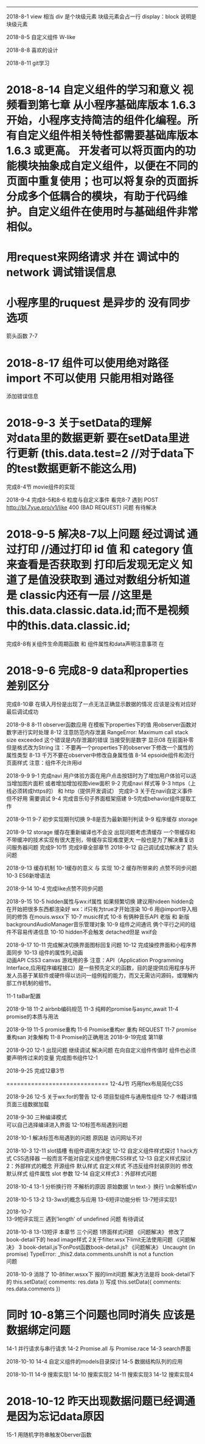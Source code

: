 ********************************************************************
2018-8-1
view 相当 div  是个块级元素  块级元素会占一行
display：block 说明是块级元素

2018-8-5
自定义组件
W-like

2018-8-8
喜欢的设计

2018-8-11
git学习

2018-8-14 
自定义组件的学习和意义  视频看到第七章
从小程序基础库版本 1.6.3 开始，小程序支持简洁的组件化编程。所有自定义组件相关特性都需要基础库版本 1.6.3 或更高。
开发者可以将页面内的功能模块抽象成自定义组件，以便在不同的页面中重复使用；也可以将复杂的页面拆分成多个低耦合的模块，有助于代码维护。自定义组件在使用时与基础组件非常相似。
====================================
用request来网络请求  并在 调试中的 network 调试错误信息
===================================================
小程序里的ruquest 是异步的 没有同步选项
========================================
箭头函数 7-7

2018-8-17
组件可以使用绝对路径    import 不可以使用  只能用相对路径
==========================
添加错误信息

2018-9-3
关于setData的理解  
对data里的数据更新 要在setData里进行更新 (this.data.test=2 //对于data下的test数据更新不能这么用)
========================
完成8-4节 movie组件的实现

2018-9-4
完成8-5和8-6  粒度与自定义事件
看完8-7 遇到 POST http://bl.7yue.pro/v1/like 400 (BAD REQUEST)
 问题 有待解决

 2018-9-5
 解决8-7以上问题
 经过调试 通过打印
 //通过打印 id 值 和 category 值 来查看是否获取到  打印后发现无定义 知道了是值没获取到 通过对数组分析知道是 classic内还有一层
 //这里是this.data.classic.data.id;而不是视频中的this.data.classic.id;
===========================================
完成8-8有关组件生命周期函数 和 组件属性和data声明注意事项 在<!--components/epsoide/index-->

2018-9-6
完成8-9 data和properties差别区分
==============================
完成8-10章 在填入月份是出现了一点无法正确显示数据的情况 应该是没有对应好
最后调试成功 

2018-9-8
8-11 observer函数应用
在模板下properties下的值 用observer函数对数字进行实时处理
8-12 注意防范内存泄漏  RangeError: Maximum call stack size exceeded 这个错误是内存泄漏的错误 当接受到是数字 显示08 在前面补零但是格式改为String
注：不要再一个properties下的observer下修改一个属性的属性类型
8-13 千万不要在observer中修改自身属性值
8-14 epsoide组件和流行页面样式
注意：组件不允许用id

2018-9-9
9-1 完成navi 用户体验方面在用户点击按钮时为了增加用户体验可以适当增加图片面积 或者增加增加视图view面积
9-2 完成navi 样式等
9-3 https（上线必须转成https的） 和 http（提供开发调试）
完成9-3 关于在navi自定义事件   但不好用 需要调试
9-4 完成音乐句子界面框架搭建
9-5完成behavior组件提取工作

2018-9-11
9-7 初步实现期刊切换
9-8是否为最新期刊判读
9-9 程序缓存  storage

2018-9-12
 storage 缓存在重新编译也不会没 出现问题考虑清缓存
 一个带缓存和 不带缓冲的技术实现有很大差别，带缓存实现难度更大 一般也是为了解决重复访问服务器问题
完成9-10节
完成9章全部章节  2018-9-12 自己调试成功解决了 箭头问题

2018-9-13
缓存机制 
10-1缓存的意义 与 实现
10-2 缓存所带来的 点赞不同步问题
10-3 ES6新增语法

2018-9-14
10-4 完成like点赞不同步问题

2018-9-15
10-5 hidden属性与wx:if属性
如果频繁切换 建议用hideen  hidden会在开始把很多东西都渲染好  wx：if只有为true才开始渲染
10-6 用@import导入相同的修饰 在mouis.wsxx下
10-7 music样式
10-8 有俩种音乐API  老版 和 新版backgroundAudioManager音乐管理对象
10-9 组件之间通讯   俩个平行之间的组件不容易传递信息
10-10 hidden不会触发 detached但是 wxif会

2018-9-17
10-11 完成解决切换界面图标回复问题
10-12 完成操控界面和小程序界面同步
10-13 
  组件的属性列,动画  
  动画API CSS3 canvas 游戏用的多
注意：API（Application Programming Interface,应用程序编程接口）是一些预先定义的函数，目的是提供应用程序与开发人员基于某软件或硬件得以访问一组例程的能力，而又无需访问源码，或理解内部工作机制的细节。

11-1 taBar配置

2018-9-18
11-2 airbnb编码规范
11-3 纯粹的promise与async,await
11-4 promise的本质与用法

2018-9-19
11-5 promise重构
11-6 Promise重构er 重构 REQUEST
11-7 promise重构san  对象解构
11-8 Promise的正确用法
2018-9-19完成 第11章


2018-9-20
12-1 出现问题 继续调试
解决问题 在向自定义组件传值时  组件也必须要声明传过来的变量
完成图书组件12-1

2018-9-25
完成12章3节
<!-- for 循环 wx:for -->
<!-- 小程序中叫列表渲染 -->
=============================
12-4J节
巧用flex布局简化CSS

2018-9-26
12-5
关于wx:for的警告
12-6 项目型组件与通用性组件
12-7
书籍详情页面三组数据加载

2018-9-30
三种编译模式  
可以自己选择编译进入界面
12-10标签布局遇到问题

2018-10-1
解决标签布局遇到的问题
原因是 访问网址不对

2018-10-3 
12-11 slot插槽 有组件调用方决定
12-12 自定义组件样式探讨 1 hack方式
      CSS选择器  一般而言不能对自定义组件使用CSS样式
12-13 自定义样式探讨2：外部样式的概念
       开源组件  默认样式 自定义样式 不违反组件封装原则的 修改默认样式
      组件属性 slot 参数
12-14 自定义样式3：外部样式问题

2018-10-4
13-1 分析换行符 不解析的原因  原始数据  \n text-》换行
                    \\n会解析成\n 

2018-10-5
13-2
13-3wx的概念与应用
13-6短评功能分析
13-7短评实现1

2018-10-7                    
13-9短评实现三
遇到'length' of undefined 问题 有待调试

2018-10-8
13-13短评 本章节 三个问题 1界面样式问题  《问题解决》 修改了book-detail下的 head image样式
                        2关于filter.wsx下limit无法使用问题              《问题解决》
                        3 book-detail.js下onPost函数book-detail.js?    《问题解决》
                        Uncaught (in promise) TypeError: _this2.data.comments.unshift is not a function  
                        问题

2018-10-9
消除了 10-8filter.wsxx下  报的limit问题 解决方法是将 book-detail下的
      this.setData({
        comments: res.data
      })
      写成
      this.setData({
        comments: res.data.comments
      })

同时 10-8第三个问题也同时消失 应该是数据绑定问题
==================================================
14-1 并行请求与串行请求
14-2 Promise.all 与 Promise.race
14-3 search界面

2018-10-10
14-4
自定义组件的models目录探讨
14-5
数据结构队列的应用

2018-10-11
14-9 搜索实现1
14-10 搜索实现2
14-11 搜索实现3
14-12 搜索实现4

2018-10-12
昨天出现数据问题已经调通 是因为忘记data原因
=========================================
15-1
用随机字符串触发Oberver函数